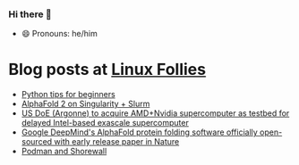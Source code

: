 ### Hi there 👋
- 😄 Pronouns: he/him

# Blog posts at [Linux Follies](https://linuxfollies.blogspot.com/)
<!-- BLOG-POST-LIST:START -->
- [Python tips for beginners](https://linuxfollies.blogspot.com/2021/11/python-tips-for-beginners.html)
- [AlphaFold 2 on Singularity + Slurm](https://linuxfollies.blogspot.com/2021/09/alphafold-2-on-singularity-slurm.html)
- [US DoE &lpar;Argonne&rpar; to acquire AMD+Nvidia supercomputer as testbed for delayed Intel-based exascale supercomputer](https://linuxfollies.blogspot.com/2021/08/us-doe-argonne-to-acquire-amdnvidia.html)
- [Google DeepMind&#39;s AlphaFold protein folding software officially open-sourced with early release paper in Nature](https://linuxfollies.blogspot.com/2021/07/google-deepminds-alphafold-protein.html)
- [Podman and Shorewall](https://linuxfollies.blogspot.com/2021/07/podman-and-shorewall.html)
<!-- BLOG-POST-LIST:END -->

<!--
**prehensilecode/prehensilecode** is a ✨ _special_ ✨ repository because its `README.md` (this file) appears on your GitHub profile.

Here are some ideas to get you started:

- 🔭 I’m currently working on ...
- 🌱 I’m currently learning ...
- 👯 I’m looking to collaborate on ...
- 🤔 I’m looking for help with ...
- 💬 Ask me about ...
- 📫 How to reach me: ...
- 😄 Pronouns: ...
- ⚡ Fun fact: ...
-->

